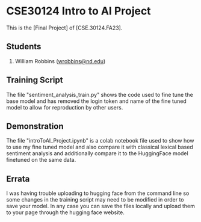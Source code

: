 # CSE30124 Intro to AI Project

This is the [Final Project] of [CSE.30124.FA23].

## Students

1. William Robbins (wrobbins@nd.edu)

## Training Script

The file "sentiment_analysis_train.py" shows the code used to fine tune the base model and has removed the login token and name of the fine
tuned model to allow for reproduction by other users.

## Demonstration

The file "introToAI_Project.ipynb" is a colab notebook file used to show how to use my fine tuned model and also compare it with classical
lexical based sentiment analysis and additionally compare it to the HuggingFace model finetuned on the same data.

## Errata

I was having trouble uploading to hugging face from the command line so some changes in the training script may need to be modified in order
to save your model. In any case you can save the files locally and upload them to your page through the hugging face website.

